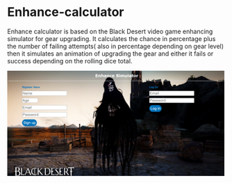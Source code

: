 # Enhance-calculator
Enhance calculator is based on the Black Desert video game enhancing simulator for gear upgrading. 
It calculates the chance in percentage plus the number of failing attempts( also in percentage depending on gear level)
then it simulates an animation of upgrading the gear 
and either it fails or success depending on the rolling dice total. 

<img src="images/Main.png" width="500">
